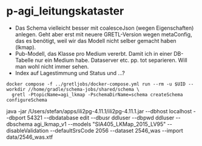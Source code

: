 # p-agi_leitungskataster

- Das Schema vielleicht besser mit coalesceJson (wegen Eigenschaften) anlegen. Geht aber erst mit neuere GRETL-Version wegen metaConfig, das es benötigt, weil wir das Modell nicht selber gemacht haben (lkmap).
- Pub-Modell, das Klasse pro Medium vererbt. Damit ich in einer DB-Tabelle nur ein Medium habe. Dataserver etc. pp. tot separieren. Will man wohl nicht immer sehen.
- Index auf Lagestimmung und Status und ...?


```
docker compose -f ../gretljobs/docker-compose.yml run --rm -u $UID --workdir //home/gradle/schema-jobs/shared/schema \
  gretl -PtopicName=agi_lkmap -PschemaDirName=schema createSchema configureSchema
```

java -jar /Users/stefan/apps/ili2pg-4.11.1/ili2pg-4.11.1.jar --dbhost localhost --dbport 54321 --dbdatabase edit --dbusr ddluser --dbpwd ddluser --dbschema agi_lkmap_v1 --models "SIA405_LKMap_2015_LV95" --disableValidation --defaultSrsCode 2056 --dataset 2546_was --import data/2546_was.xtf
